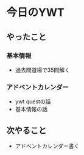 # 今日のYWT

## やったこと

### 基本情報

- 過去問道場で35問解く

### アドベントカレンダー

- ywt questの話
- 基本情報の話

## 次やること

- アドベントカレンダー書く
